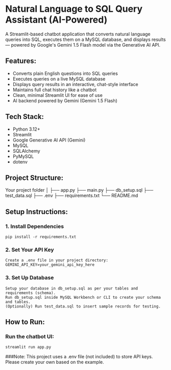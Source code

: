 # Natural Language to SQL Query Assistant (AI-Powered)

A Streamlit-based chatbot application that converts natural language queries into SQL, executes them on a MySQL database, and displays results — powered by Google's Gemini 1.5 Flash model via the Generative AI API.


## Features:

- Converts plain English questions into SQL queries
- Executes queries on a live MySQL database
- Displays query results in an interactive, chat-style interface
- Maintains full chat history like a chatbot
- Clean, minimal Streamlit UI for ease of use
- AI backend powered by Gemini (Gemini 1.5 Flash)


## Tech Stack:

- Python 3.12+
- Streamlit
- Google Generative AI API (Gemini)
- MySQL
- SQLAlchemy
- PyMySQL
- dotenv


## Project Structure:
Your project folder
│
├── app.py 
├── main.py 
├── db_setup.sql 
├── test_data.sql 
├── .env 
├── requirements.txt 
└── README.md 

## Setup Instructions:

### 1️. Install Dependencies
    pip install -r requirements.txt

### 2️. Set Your API Key 
    Create a .env file in your project directory:
    GEMINI_API_KEY=your_gemini_api_key_here

### 3️. Set Up Database
    Setup your database in db_setup.sql as per your tables and requirements (schema).
    Run db_setup.sql inside MySQL Workbench or CLI to create your schema and tables.
    (Optionally) Run test_data.sql to insert sample records for testing.


## How to Run:
### Run the chatbot UI:
    streamlit run app.py

###Note: This project uses a .env file (not included) to store API keys. Please create your own based on the example.








